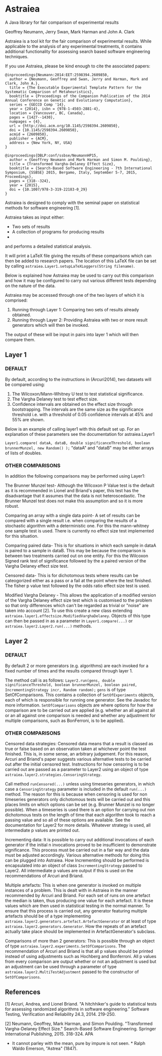# Astraiea
A Java library for fair comparison of experimental results

Geoffrey Neumann, Jerry Swan, Mark Harman and John A. Clark

Astraiea is a tool kit for the fair comparison of experimental results. While applicable to the analysis of any experimental treatments, it contains additional functionality for assessing search based software engineering techniques.

If you use Astraiea, please be kind enough to cite the associated papers:

```
@inproceedings{Neumann:2014:EET:2598394.2609850, 
  author = {Neumann, Geoffrey and Swan, Jerry and Harman, Mark and Clark, John A.}, 
  title = {The Executable Experimental Template Pattern for the Systematic Comparison of Metaheuristics}, 
  booktitle = {Proceedings of the Companion Publication of the 2014 Annual Conference on Genetic and Evolutionary Computation}, 
  series = {GECCO Comp '14}, 
  year = {2014}, isbn = {978-1-4503-2881-4}, 
  location = {Vancouver, BC, Canada}, 
  pages = {1427--1430}, 
  numpages = {4}, 
  url = {http://doi.acm.org/10.1145/2598394.2609850}, 
  doi = {10.1145/2598394.2609850}, 
  acmid = {2609850}, 
  publisher = {ACM}, 
  address = {New York, NY, USA} 
}

@inproceedings{DBLP:conf/ssbse/NeumannHP15, 
  author = {Geoffrey Neumann and Mark Harman and Simon M. Poulding}, 
  title = {Transformed Vargha-Delaney Effect Size}, 
  booktitle = {Search-Based Software Engineering - 7th International Symposium, {SSBSE} 2015, Bergamo, Italy, September 5-7, 2015, Proceedings}, 
  pages = {318--324}, 
  year = {2015}, 
  doi = {10.1007/978-3-319-22183-0_29} 
}
```

Astraiea is designed to comply with the seminal paper on statistical methods for software engineering [1].

Astraiea takes as input either:
* Two sets of results
* A collection of programs for producing results
* 
and performs a detailed statistical analysis.
 
It will print a LaTeX file giving the results of these comparisons which can then be added to research papers. 
The location of this LaTeX file can be set by calling `astraiea.Layer1.setupLaTeXLoggers(String filename)`.

Below is explained how Astraiea may be used to carry out this comparison and how it may be configured to carry out various different tests depending on the nature of the data.

Astraiea may be accessed through one of the two layers of which it is comprised: 
1) Running through Layer 1: Comparing two sets of results already obtained. 
2) Running through Layer 2: Providing Astraiea with two or more result generators which will then be invoked. 

The output of these will be input in pairs into layer 1 which will then compare them.

## Layer 1

### DEFAULT

By default, according to the instructions in (Arcuri2014), two datasets will be compared using: 
1. The Wilcoxon/Mann-Whitney U test to test statistical significance. 
2. The Vargha Delaney test to test effect size. 
3. Confidence intervals are obtained on the effect size through bootstrapping. The intervals are the same size as the significance threshold i.e. with a threshold of 0.05 confidence intervals at 45% and 55% are shown.

Below is an example of calling layer1 with this default set up. For an explanation of these parameters see the documentation for astraiea.Layer1

`Layer1.compare( dataA, dataB, double significanceThreshold, boolean brunnerMunzel, new Random() );`
"dataA" and "dataB" may be either arrays of lists of doubles.

### OTHER COMPARISONS

In addition the following comparisons may be performed using Layer1:

The Brunner Munzel test- Although the Wilcoxon P Value test is the default as it is recommended in Lionel and Briand's paper, this test has the disadvantage that it assumes that the data is not heteroscedastic. The Brunner Munzel test does not make this assumption and so it is more robust.

Comparing an array with a single data point- A set of results can be compared with a single result i.e. when comparing the results of a stochastic algorithm with a deterministic one. For this the mann-whitney one sample test is used. There is currently no effect size test implemented for this situation.

Comparing paired data- This is for situations in which each sample in dataA is paired to a sample in dataB. This may be because the comparison is between two treatments carried out on one entity. For this the Wilcoxon Signed rank test of significance followed by the a paired version of the Vargha Delaney effect size test.

Censored data- This is for dichotomous tests where results can be cateogorized either as a pass or a fail at the point where the test finished. The fisher p value test followed by the odds ratio effect size test is used.

Modified Vargha Delaney - This allows the application of a modified version of the Vargha Delaney effect size test which is customised to the problem so that only differences which can't be regarded as trivial or "noise" are taken into account [2]. To use this create a new class extending `astraiea.layer1.effectsize.ModifiedVarghaDelaney`. Objects of this type can then be passed in as a parameter in `Layer1.compare(...)` or `astraiea.layer2.Layer2.run(...)` methods.

## Layer 2

### DEFAULT

By default 2 or more generators (e.g. algorithms) are each invoked for a fixed number of times and the results compared through layer 1. 

The method call is as follows: 
`Layer2.run(gens, double significanceThreshold, boolean brunnerMunzel, boolean paired, IncrementingStrategy incr, Random random);`
`gens` is of type SetOfComparisons. This contains a collection of `SetOfExperiments` objects, each of which is responsible for running one generator. See the Javadoc for more information. `SetOfComparisons` objects are where options for how the comparison are to be carried out are applied (e.g. whether an all against all or an all against one comparison is needed and whether any adjustment for multiple comparisons, such as BonFerroni, is to be applied).

### OTHER COMPARISONS

Censored data strategies: Censored data means that a result is classed as true or false based on an observation taken at whichever point the test finished. This is, in some sense, an arbitrary judgement. For this reason, Arcuri and Briand's paper suggests various alternative tests to be carried out after the initial censored test. Instructions for how censoring is to be carried out are passed as a parameter to Layer2 using an object of type `astraiea.layer2.strategies.CensoringStrategy`. 

Call method `runCensored(...)` unless using timeseries generators, in which case a `CensoringStrategy` parameter is included in the default `run(...)` method. The reason for this is because when censoring is used for non timeseries generators only dichotomous tests will be carried out and this places limits on which options can be set (e.g. Brunner Munzel is no longer possible). When a timeseries is used there is an option for carrying out non dichotomous tests on the length of time that each algorithm took to reach a passing value and so all of these options are available. See the documentation for Layer2 for more details. Whatever strategy is used, all intermediate p values are printed out.

Incrementing data: It is possible to carry out additional invocations of each generator if the initial n invocations proved to be insufficient to demonstrate significance. This process must be carried out in a fair way and the data must be adjusted accordingly. Various alternative methods for doing this can be plugged into Astraiea. How Incrementing should be performed is encapsulated into an object of class `IncrementingStrategy` passed to Layer2. All intermediate p values are output if this is used on the recommendations of Arcuri and Briand.

Multiple artefacts: This is when one generator is invoked on multiple instances of a problem. This is dealt with in Astraiea in the manner recommended by Arcuri and Briand. For each set of runs on one artefact the median is taken, thus producing one value for each artefact. It is these values which are then used in statistical testing in the normal manner. To ensure that this process is carried out, any generator featuring multiple artefacts should be of a type implementing `astraiea.layer2.generators.artefact.ArtefactGenerator` or at least of type `astraiea.layer2.generators.Generator`. How the repeats of an artefact actually take place should be implemented in ArtefactGenerator's subclass.

Comparisons of more than 2 generators: This is possible through an object of type `astraiea.layer2.experiments.SetOfComparisons`. The recommendation of Arcuri and Briand is that all p values should be printed instead of using adjustments such as Hochberg and Bonferroni. All p values from every comparison are output whether or not an adjustment is used but an adjustment can be used through a parameter of type `astraiea.layer2.MultiTestAdjustment` passed to the constructor of `SetOfComparisons`.

## References

[1] Arcuri, Andrea, and Lionel Briand. "A hitchhiker's guide to statistical tests for assessing randomized algorithms in software engineering." Software Testing, Verification and Reliability 24.3, 2014. 219-250.

[2] Neumann, Geoffrey, Mark Harman, and Simon Poulding. "Transformed Vargha-Delaney Effect Size." Search-Based Software Engineering. Springer International Publishing, 2015. 318-324. APA

* It cannot parley with the mean, pure by impure is not seen. * 
Ralph Waldo Emerson, "Astrea" (1847).
